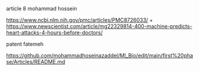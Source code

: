 
article 8 mohammad hossein

https://www.ncbi.nlm.nih.gov/pmc/articles/PMC8726033/
+
https://www.newscientist.com/article/mg22329814-400-machine-predicts-heart-attacks-4-hours-before-doctors/

patent fatemeh

https://github.com/mohammadhoseinazaddel/Ml_Bio/edit/main/first%20phase/Articles/README.md
